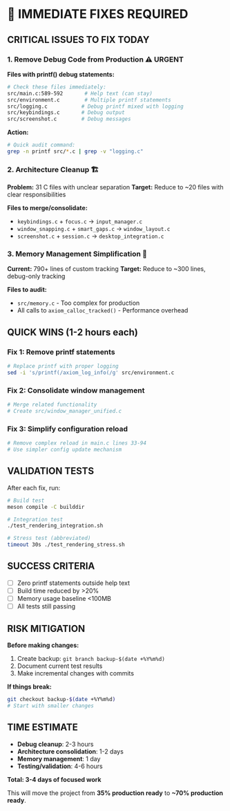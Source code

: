 # 🚨 IMMEDIATE FIXES REQUIRED

## CRITICAL ISSUES TO FIX TODAY

### 1. **Remove Debug Code from Production** ⚠️ URGENT

**Files with printf() debug statements:**
```bash
# Check these files immediately:
src/main.c:589-592       # Help text (can stay)
src/environment.c        # Multiple printf statements
src/logging.c           # Debug printf mixed with logging
src/keybindings.c       # Debug output
src/screenshot.c        # Debug messages
```

**Action:**
```bash
# Quick audit command:
grep -n printf src/*.c | grep -v "logging.c"
```

### 2. **Architecture Cleanup** 🏗️

**Problem:** 31 C files with unclear separation
**Target:** Reduce to ~20 files with clear responsibilities

**Files to merge/consolidate:**
- `keybindings.c` + `focus.c` → `input_manager.c`
- `window_snapping.c` + `smart_gaps.c` → `window_layout.c`
- `screenshot.c` + `session.c` → `desktop_integration.c`

### 3. **Memory Management Simplification** 💾

**Current:** 790+ lines of custom tracking
**Target:** Reduce to ~300 lines, debug-only tracking

**Files to audit:**
- `src/memory.c` - Too complex for production
- All calls to `axiom_calloc_tracked()` - Performance overhead

## QUICK WINS (1-2 hours each)

### Fix 1: Remove printf statements
```bash
# Replace printf with proper logging
sed -i 's/printf(/axiom_log_info(/g' src/environment.c
```

### Fix 2: Consolidate window management
```bash
# Merge related functionality
# Create src/window_manager_unified.c
```

### Fix 3: Simplify configuration reload
```bash
# Remove complex reload in main.c lines 33-94
# Use simpler config update mechanism
```

## VALIDATION TESTS

After each fix, run:
```bash
# Build test
meson compile -C builddir

# Integration test
./test_rendering_integration.sh

# Stress test (abbreviated)
timeout 30s ./test_rendering_stress.sh
```

## SUCCESS CRITERIA

- [ ] Zero printf statements outside help text
- [ ] Build time reduced by >20%
- [ ] Memory usage baseline <100MB
- [ ] All tests still passing

## RISK MITIGATION

**Before making changes:**
1. Create backup: `git branch backup-$(date +%Y%m%d)`
2. Document current test results
3. Make incremental changes with commits

**If things break:**
```bash
git checkout backup-$(date +%Y%m%d)
# Start with smaller changes
```

## TIME ESTIMATE

- **Debug cleanup**: 2-3 hours
- **Architecture consolidation**: 1-2 days  
- **Memory management**: 1 day
- **Testing/validation**: 4-6 hours

**Total: 3-4 days of focused work**

This will move the project from **35% production ready** to **~70% production ready**.
